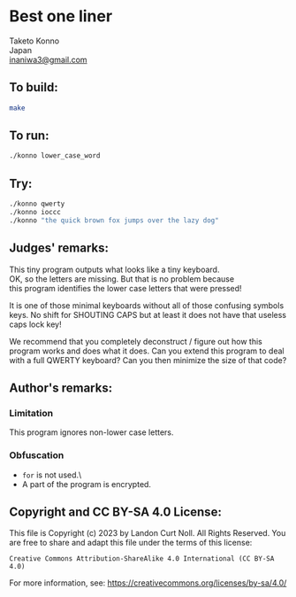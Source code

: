 # Best one liner

Taketo Konno\
Japan\
<inaniwa3@gmail.com>

## To build:

```sh
make
```

## To run:

```sh
./konno lower_case_word
```

## Try:

```sh
./konno qwerty
./konno ioccc
./konno "the quick brown fox jumps over the lazy dog"
```

## Judges' remarks:

This tiny program outputs what looks like a tiny keyboard.\
OK, so the letters are missing. But that is no problem because\
this program identifies the lower case letters that were pressed!

It is one of those minimal keyboards without all of those
confusing symbols keys.  No shift for SHOUTING CAPS
but at least it does not have that useless caps lock key!

We recommend that you completely deconstruct / figure out
how this program works and does what it does.  Can you
extend this program to deal with a full QWERTY keyboard?
Can you then minimize the size of that code?

## Author's remarks:

### Limitation

This program ignores non-lower case letters.

### Obfuscation

* `for` is not used.\
* A part of the program is encrypted.

## Copyright and CC BY-SA 4.0 License:

This file is Copyright (c) 2023 by Landon Curt Noll.  All Rights Reserved.
You are free to share and adapt this file under the terms of this license:

    Creative Commons Attribution-ShareAlike 4.0 International (CC BY-SA 4.0)

For more information, see: https://creativecommons.org/licenses/by-sa/4.0/
